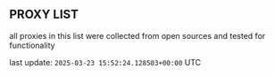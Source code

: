 ## PROXY LIST

all proxies in this list were collected from open sources and tested for functionality

last update: `2025-03-23 15:52:24.128503+00:00` UTC